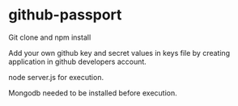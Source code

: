 # github-passport

Git clone and npm install

Add your own github key and secret values in keys file by creating application in github developers account.

node server.js for execution.

Mongodb needed to be installed before execution.
